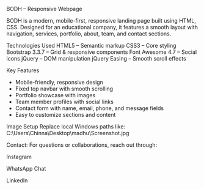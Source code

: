 BODH – Responsive Webpage

BODH is a modern, mobile-first, responsive landing page built using HTML, CSS. Designed for an educational company, it features a smooth layout with navigation, services, portfolio, about, team, and contact sections.

 Technologies Used
HTML5 – Semantic markup
CSS3 – Core styling
Bootstrap 3.3.7 – Grid & responsive components
Font Awesome 4.7 – Social icons
jQuery – DOM manipulation
jQuery Easing – Smooth scroll effects



Key Features

- Mobile-friendly, responsive design
- Fixed top navbar with smooth scrolling
-  Portfolio showcase with images
-  Team member profiles with social links
-  Contact form with name, email, phone, and message fields
-  Easy to customize sections and content


 Image Setup 
Replace local Windows paths like:
C:\Users\Chinna\Desktop\madhu\Screenshot.jpg


Contact:
For questions or collaborations, reach out through:

 Instagram

 WhatsApp Chat

 LinkedIn


